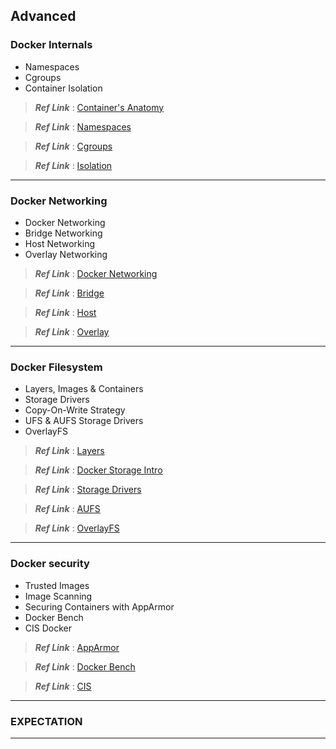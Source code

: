 ## Advanced

### Docker Internals

- Namespaces
- Cgroups
- Container Isolation

>***Ref Link*** : [Container's Anatomy](https://www.slideshare.net/jpetazzo/anatomy-of-a-container-namespaces-cgroups-some-filesystem-magic-linuxcon)

>***Ref Link*** : [Namespaces](https://endocode.com/blog/2016/01/22/linux-containers-and-user-namespaces/)

>***Ref Link*** : [Cgroups](https://www.cloudsigma.com/manage-docker-resources-with-cgroups/)

>***Ref Link*** : [Isolation](https://itnext.io/chroot-cgroups-and-namespaces-an-overview-37124d995e3d)

***
### Docker Networking

- Docker Networking
- Bridge Networking
- Host Networking
- Overlay Networking


>***Ref Link*** : [Docker Networking](https://docs.docker.com/network/)

>***Ref Link*** : [Bridge](https://docs.docker.com/network/bridge)

>***Ref Link*** : [Host](https://docs.docker.com/network/host)

>***Ref Link*** : [Overlay](https://docs.docker.com/network/overlay)

***
### Docker Filesystem

- Layers, Images & Containers
- Storage Drivers
- Copy-On-Write Strategy
- UFS & AUFS Storage Drivers
- OverlayFS

>***Ref Link*** : [Layers](https://medium.com/@jessgreb01/digging-into-docker-layers-c22f948ed612)

>***Ref Link*** : [Docker Storage Intro](https://deis.com/blog/2016/docker-storage-introduction/)

>***Ref Link*** : [Storage Drivers](https://docs.docker.com/storage/storagedriver/)

>***Ref Link*** : [AUFS](https://docs.docker.com/storage/storagedriver/aufs-driver/)

>***Ref Link*** : [OverlayFS](https://docs.docker.com/storage/storagedriver/overlayfs-driver/)

***
### Docker security

- Trusted Images
- Image Scanning
- Securing Containers with AppArmor
- Docker Bench
- CIS Docker

>***Ref Link*** : [AppArmor](https://cloud.google.com/container-optimized-os/docs/how-to/secure-apparmor)

>***Ref Link*** : [Docker Bench](https://github.com/docker/docker-bench-security)

>***Ref Link*** : [CIS](https://github.com/dev-sec/cis-docker-benchmark)


***
### EXPECTATION

***
